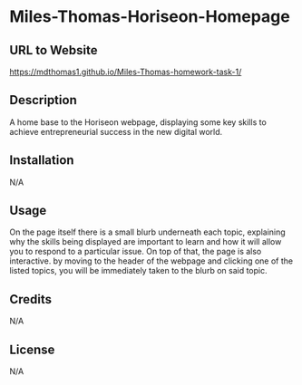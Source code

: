# Miles-Thomas-Horiseon-Homepage

## URL to Website
https://mdthomas1.github.io/Miles-Thomas-homework-task-1/

## Description
A home base to the Horiseon webpage, displaying some key skills to achieve entrepreneurial success in the new digital world.

## Installation
N/A

## Usage
On the page itself there is a small blurb underneath each topic, explaining why the skills being displayed are important to learn and how it will allow you to respond to a particular issue. On top of that, the page is also interactive. by moving to the header of the webpage and clicking one of the listed topics, you will be immediately taken to the blurb on said topic.

## Credits
N/A

## License
N/A
